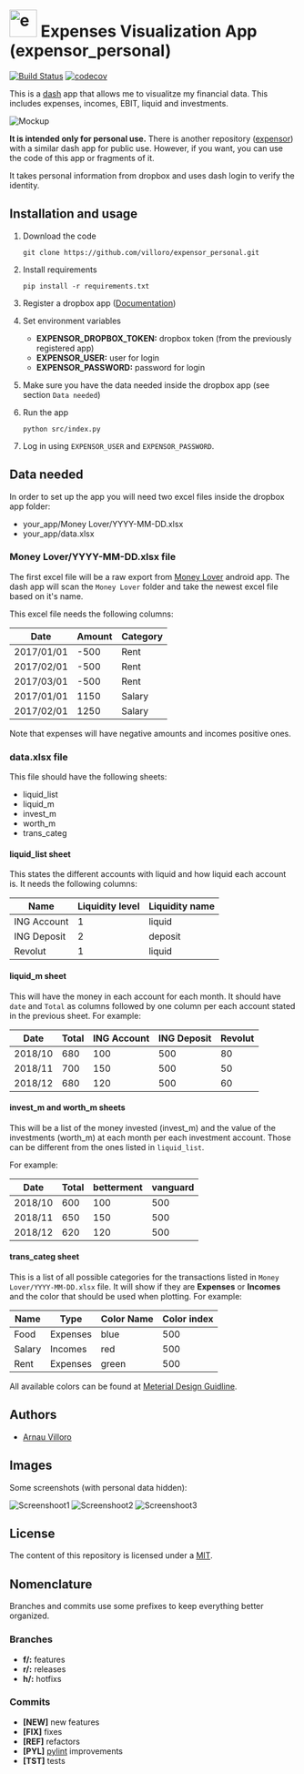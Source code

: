 # <img src="assets/logo.png" alt="expensor_personal" width="48px"/> Expenses Visualization App (expensor_personal)
[![Build Status](https://travis-ci.com/villoro/expensor_personal.svg?branch=master)](https://travis-ci.com/villoro/expensor_personal)
[![codecov](https://codecov.io/gh/villoro/expensor_personal/branch/master/graph/badge.svg)](https://codecov.io/gh/villoro/expensor_personal)

This is a [dash](https://plot.ly/products/dash/) app that allows me to visualitze my financial data. This includes expenses, incomes, EBIT, liquid and investments.

![Mockup](images/mockup.png)

**It is intended only for personal use.** There is another repository ([expensor](https://github.com/villoro/expensor)) with a similar dash app for public use. However, if you want, you can use the code of this app or fragments of it.

It takes personal information from dropbox and uses dash login to verify the identity.

## Installation and usage
1. Download the code 

    ```git clone https://github.com/villoro/expensor_personal.git```

2. Install requirements

    ```pip install -r requirements.txt```

3. Register a dropbox app ([Documentation](https://www.dropbox.com/developers/reference/oauth-guide))

4. Set environment variables
    - **EXPENSOR_DROPBOX_TOKEN:** dropbox token (from the previously registered app)
    - **EXPENSOR_USER:** user for login
    - **EXPENSOR_PASSWORD:** password for login

5. Make sure you have the data needed inside the dropbox app (see section `Data needed`)

6. Run the app

    ```python src/index.py```

7. Log in using `EXPENSOR_USER` and `EXPENSOR_PASSWORD`.

## Data needed
In order to set up the app you will need two excel files inside the dropbox app folder:
* your_app/Money Lover/YYYY-MM-DD.xlsx
* your_app/data.xlsx

### Money Lover/YYYY-MM-DD.xlsx file
The first excel file will be a raw export from [Money Lover](https://moneylover.me/) android app. The dash app will scan the `Money Lover` folder and take the newest excel file based on it's name.

This excel file needs the following columns:

| Date       | Amount | Category |
|------------|--------|----------|
| 2017/01/01 | -500   | Rent     |
| 2017/02/01 | -500   | Rent     |
| 2017/03/01 | -500   | Rent     |
| 2017/01/01 | 1150   | Salary   |
| 2017/02/01 | 1250   | Salary   |

Note that expenses will have negative amounts and incomes positive ones.

### data.xlsx file
This file should have the following sheets:
* liquid_list
* liquid_m
* invest_m
* worth_m
* trans_categ

#### liquid_list sheet
This states the different accounts with liquid and how liquid each account is. It needs the following columns:

| Name        | Liquidity level | Liquidity   name |
|-------------|-----------------|------------------|
| ING Account | 1               | liquid           |
| ING Deposit | 2               | deposit          |
|   Revolut   | 1               | liquid           |

#### liquid_m sheet
This will have the money in each account for each month. It should have `date` and `Total` as columns followed by one column per each account stated in the previous sheet. For example:

| Date    | Total | ING Account | ING Deposit | Revolut |
|---------|-------|-------------|-------------|---------|
| 2018/10 | 680   | 100         | 500         | 80      |
| 2018/11 | 700   | 150         | 500         | 50      |
| 2018/12 | 680   | 120         | 500         | 60      |

#### invest_m and worth_m sheets
This will be a list of the money invested (invest_m) and the value of the investments (worth_m) at each month per each investment account. Those can be different from the ones listed in `liquid_list`.

For example:

| Date    | Total | betterment | vanguard |
|---------|-------|------------|----------|
| 2018/10 | 600   | 100        | 500      |
| 2018/11 | 650   | 150        | 500      |
| 2018/12 | 620   | 120        | 500      |

#### trans_categ sheet
This is a list of all possible categories for the transactions listed in `Money Lover/YYYY-MM-DD.xlsx` file. It will show if they are **Expenses** or **Incomes** and the color that should be used when plotting. For example:

| Name   | Type     | Color Name | Color index |
|--------|----------|------------|-------------|
|  Food  | Expenses | blue       | 500         |
| Salary | Incomes  | red        | 500         |
|  Rent  | Expenses | green      | 500         |


All available colors can be found at [Meterial Design Guidline](https://material.io/design/color/the-color-system.html#color-usage-palettes).

## Authors
* [Arnau Villoro](villoro.com)


## Images
Some screenshots (with personal data hidden):

![Screenshoot1](images/screenshot_1.jpg)
![Screenshoot2](images/screenshot_2.jpg)
![Screenshoot3](images/screenshot_3.jpg)

## License
The content of this repository is licensed under a [MIT](https://opensource.org/licenses/MIT).

## Nomenclature
Branches and commits use some prefixes to keep everything better organized.

### Branches
* **f/:** features
* **r/:** releases
* **h/:** hotfixs

### Commits
* **[NEW]** new features
* **[FIX]** fixes
* **[REF]** refactors
* **[PYL]** [pylint](https://www.pylint.org/) improvements
* **[TST]** tests